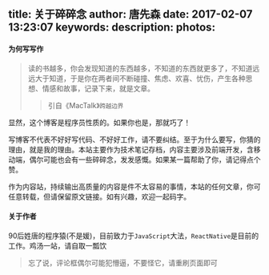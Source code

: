 title: 关于碎碎念
author: 唐先森
date: 2017-02-07 13:23:07
keywords:
description:
photos:
---

#### 为何写写作

> 读的书越多，你会发现知道的东西越多，不知道的东西就更多了，不知道远远大于知道，于是你在两者间不断碰撞、焦虑、欢喜、忧伤，产生各种思想、情感和故事，记录下来，就是文章。
> > 引自《MacTalk》`跨越边界`

显然，这个博客是程序员性质的。如果你也是，那就巧了！

写博客不代表不好好写代码、不好好工作，请不要纠结。至于为什么要写，你猜的理由，就是我的理由。本站主要作为技术笔记存档，内容主要涉及前端开发，含移动端，偶尔可能也会有一些碎碎念，发发感慨。如果某一篇帮助了你，请记得点个赞。

作为内容站，持续输出高质量的内容是件不太容易的事情，本站的任何文章，你可任意转载，但请保留原文链接。如有兴趣，欢迎一起码字。

#### 关于作者

90后姓唐的程序猿(不是媛)，目前致力于`JavaScript`大法，`ReactNative`是目前的工作。鸡汤一站，请自取一瓢饮

> 忘了说，评论框偶尔可能犯懵逼，不要怪它，请重刷页面即可






